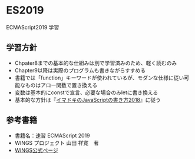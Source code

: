 # ES2019

ECMAScript2019 学習

## 学習方針

* Chpater8までの基本的な仕組みは別で学習済みのため、軽く読むのみ
* Chapter9以降は実際のプログラムも書きながらすすめる
* 書籍では「function」キーワードが使われているが、モダンな仕様に従い可能なものはアロー関数で置き換える
* 変数は基本的にconstで宣言、必要な場合のみletに書き換える
* 基本的な方針は『[イマドキのJavaScriptの書き方2018](https://qiita.com/shibukawa/items/19ab5c381bbb2e09d0d9)』に従う

## 参考書籍

* 書籍名：速習 ECMAScript 2019
* WINGS プロジェクト 山田 祥寛　著
* [WINGS公式ページ](https://book.impress.co.jp/books/1117101136)

